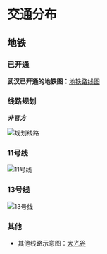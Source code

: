 # 交通分布

## 地铁

### 已开通

**武汉已开通的地铁图：**[地铁路线图](http://wh.bendibao.com/ditie/linemap.shtml)



### 线路规划

***非官方***

![规划线路](//jsd.cdn.zzko.cn/gh/tiancixiong/2021_wuhan_house_experience@230529/docs/basic-information/images/Wuhan-Rail-Transit-Master-Plan-Map.jpg)



### 11号线

![11号线](//jsd.cdn.zzko.cn/gh/tiancixiong/2021_wuhan_house_experience@230529/docs/basic-information/images/Wuhan-Metro-Line-11.jpg)



### 13号线

![13号线](//jsd.cdn.zzko.cn/gh/tiancixiong/2021_wuhan_house_experience@230529/docs/basic-information/images/Wuhan-Metro-Line-13.jpg)



### 其他

- 其他线路示意图：[大光谷](https://www.aliyundrive.com/s/QhhaYT4MKTF)
